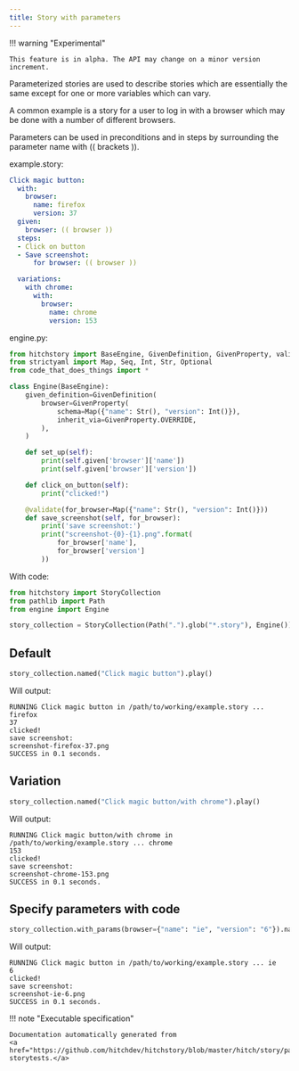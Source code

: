```yaml
---
title: Story with parameters
---
```



!!! warning "Experimental"

    This feature is in alpha. The API may change on a minor version increment.




Parameterized stories are used to describe stories
which are essentially the same except for one or more
variables which can vary.

A common example is a story for a user to log in with
a browser which may be done with a number of different
browsers.

Parameters can be used in preconditions and in steps
by surrounding the parameter name with (( brackets )).




example.story:

```yaml
Click magic button:
  with:
    browser:
      name: firefox
      version: 37
  given:
    browser: (( browser ))
  steps:
  - Click on button
  - Save screenshot:
      for browser: (( browser ))

  variations:
    with chrome:
      with:
        browser:
          name: chrome
          version: 153
```
engine.py:

```python
from hitchstory import BaseEngine, GivenDefinition, GivenProperty, validate
from strictyaml import Map, Seq, Int, Str, Optional
from code_that_does_things import *

class Engine(BaseEngine):
    given_definition=GivenDefinition(
        browser=GivenProperty(
            schema=Map({"name": Str(), "version": Int()}),
            inherit_via=GivenProperty.OVERRIDE,
        ),
    )

    def set_up(self):
        print(self.given['browser']['name'])
        print(self.given['browser']['version'])

    def click_on_button(self):
        print("clicked!")

    @validate(for_browser=Map({"name": Str(), "version": Int()}))
    def save_screenshot(self, for_browser):
        print('save screenshot:')
        print("screenshot-{0}-{1}.png".format(
            for_browser['name'],
            for_browser['version']
        ))
```

With code:

```python
from hitchstory import StoryCollection
from pathlib import Path
from engine import Engine

story_collection = StoryCollection(Path(".").glob("*.story"), Engine())

```




## Default







```python
story_collection.named("Click magic button").play()

```

Will output:
```
RUNNING Click magic button in /path/to/working/example.story ... firefox
37
clicked!
save screenshot:
screenshot-firefox-37.png
SUCCESS in 0.1 seconds.
```





## Variation







```python
story_collection.named("Click magic button/with chrome").play()

```

Will output:
```
RUNNING Click magic button/with chrome in /path/to/working/example.story ... chrome
153
clicked!
save screenshot:
screenshot-chrome-153.png
SUCCESS in 0.1 seconds.
```





## Specify parameters with code







```python
story_collection.with_params(browser={"name": "ie", "version": "6"}).named("Click magic button").play()

```

Will output:
```
RUNNING Click magic button in /path/to/working/example.story ... ie
6
clicked!
save screenshot:
screenshot-ie-6.png
SUCCESS in 0.1 seconds.
```










!!! note "Executable specification"

    Documentation automatically generated from 
    <a href="https://github.com/hitchdev/hitchstory/blob/master/hitch/story/parameterization.story">parameterization.story
    storytests.</a>

